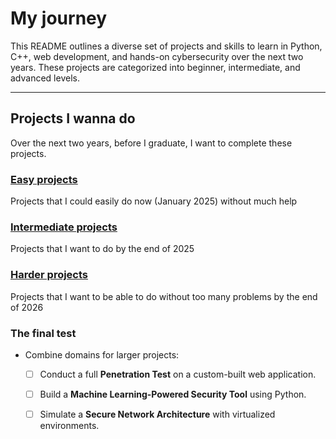 # My journey

This README outlines a diverse set of projects and skills to learn in Python, C++, web development, and hands-on cybersecurity over the next two years. These projects are categorized into beginner, intermediate, and advanced levels.

---

## **Projects I wanna do**

Over the next two years, before I graduate, I want to complete these projects.

### [Easy projects](src/easy/PROJECTS.md)
Projects that I could easily do now (January 2025) without much help

### [Intermediate projects](src/intermediate/PROJECTS.md)
Projects that I want to do by the end of 2025

### [Harder projects](src/hard/PROJECTS.md)
Projects that I want to be able to do without too many problems by the end of 2026

### **The final test**
- Combine domains for larger projects:
  - [ ] Conduct a full **Penetration Test** on a custom-built web application.
  - [ ] Build a **Machine Learning-Powered Security Tool** using Python.
  - [ ] Simulate a **Secure Network Architecture** with virtualized environments.

